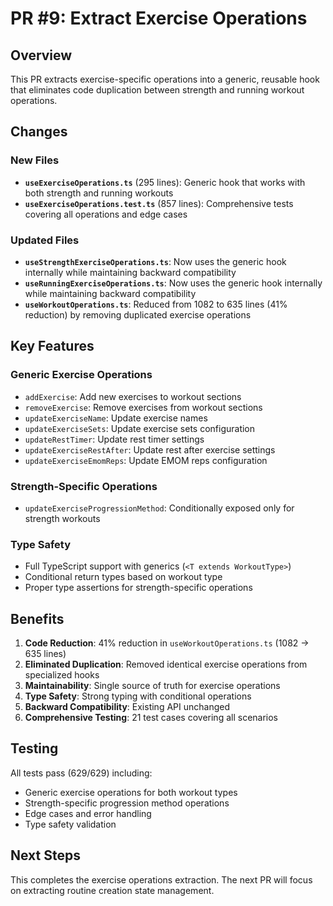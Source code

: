 # PR #9: Extract Exercise Operations

## Overview

This PR extracts exercise-specific operations into a generic, reusable hook that eliminates code duplication between strength and running workout operations.

## Changes

### New Files

- **`useExerciseOperations.ts`** (295 lines): Generic hook that works with both strength and running workouts
- **`useExerciseOperations.test.ts`** (857 lines): Comprehensive tests covering all operations and edge cases

### Updated Files

- **`useStrengthExerciseOperations.ts`**: Now uses the generic hook internally while maintaining backward compatibility
- **`useRunningExerciseOperations.ts`**: Now uses the generic hook internally while maintaining backward compatibility
- **`useWorkoutOperations.ts`**: Reduced from 1082 to 635 lines (41% reduction) by removing duplicated exercise operations

## Key Features

### Generic Exercise Operations

- `addExercise`: Add new exercises to workout sections
- `removeExercise`: Remove exercises from workout sections
- `updateExerciseName`: Update exercise names
- `updateExerciseSets`: Update exercise sets configuration
- `updateRestTimer`: Update rest timer settings
- `updateExerciseRestAfter`: Update rest after exercise settings
- `updateExerciseEmomReps`: Update EMOM reps configuration

### Strength-Specific Operations

- `updateExerciseProgressionMethod`: Conditionally exposed only for strength workouts

### Type Safety

- Full TypeScript support with generics (`<T extends WorkoutType>`)
- Conditional return types based on workout type
- Proper type assertions for strength-specific operations

## Benefits

1. **Code Reduction**: 41% reduction in `useWorkoutOperations.ts` (1082 → 635 lines)
2. **Eliminated Duplication**: Removed identical exercise operations from specialized hooks
3. **Maintainability**: Single source of truth for exercise operations
4. **Type Safety**: Strong typing with conditional operations
5. **Backward Compatibility**: Existing API unchanged
6. **Comprehensive Testing**: 21 test cases covering all scenarios

## Testing

All tests pass (629/629) including:

- Generic exercise operations for both workout types
- Strength-specific progression method operations
- Edge cases and error handling
- Type safety validation

## Next Steps

This completes the exercise operations extraction. The next PR will focus on extracting routine creation state management.
